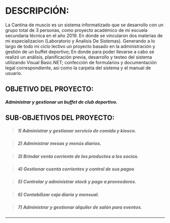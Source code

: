 # DESCRIPCIÓN:
La Cantina de muscio es un sistema informatizado que se desarrollo con un grupo total de 3 personas, como proyecto académico de mi escuela secundaria técnica en el año 2019. En donde se vincularon dos materias de mi especializacion (Laboratorio y Analisis De Sistemas). Generando a lo largo de todo mi ciclo lectivo un proyecto basado en la administración y gestión de un buffet deportivo; En donde para poder llevarse a cabo se realizó un análisis, planificación previa, desarrollo y testeo del sistema utilizando Visual Basic.NET; confección de formularios y documentación legal correspondiente, así como la carpeta del sistema y el manual de usuario.


## OBJETIVO DEL PROYECTO:
#####  Administrar y gestionar un buffet de club deportivo.

## SUB-OBJETIVOS DEL PROYECTO:

> ##### 1) Administrar y gestionar servicio de comida y kiosco. 

> ##### 2) Administrar mesas y menús diarios. 

> ##### 3) Brindar venta corriente de los productos a los socios. 

> ##### 4) Gestionar cuenta corrientes y control de sus pagos

> ##### 5) Controlar y administrar stock y pago a proveedores. 

> ##### 6) Contabilizar caja diaria y mensual.

> ##### 7) Administrar y gestionar alquiler de salón para eventos.

------------

